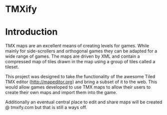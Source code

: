 TMXify
======================================================================

# Introduction

TMX maps are an excellent means of creating levels for games. While mainly for side-scrollers and orthogonal games they can be adapted for a wide range of games. The maps are driven by XML and contain a compressed map of tiles drawn in the map using a group of tiles called a tileset.

This project was designed to take the functionality of the awesome Tiled TMX editor (http://mapeditor.org) and bring a subset of it to the web. This would allow games developed to use TMX maps to allow their users to create their own maps and import them into the game.

Additionally an eventual central place to edit and share maps will be created @ tmxify.com but that is still a ways off.